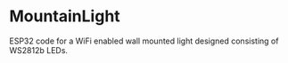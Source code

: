 # MountainLight

ESP32 code for a WiFi enabled wall mounted light designed consisting of WS2812b
LEDs.